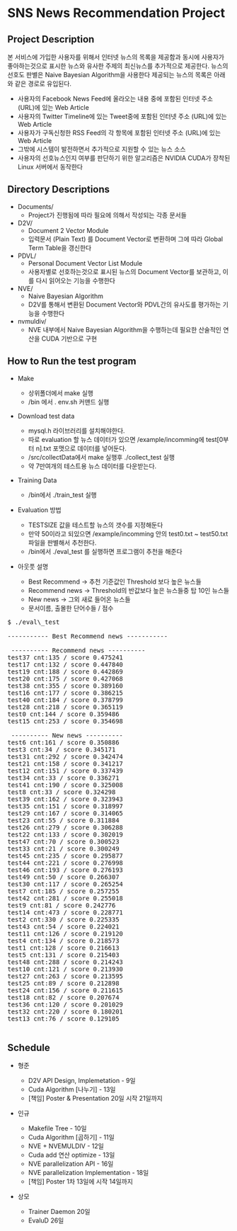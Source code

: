 SNS News Recommendation Project
===============================

Project Description
-------------------
본 서비스에 가입한 사용자를 위해서 인터넷 뉴스의 목록을 제공함과 동시에 사용자가 좋아하는것으로 표시한 뉴스와 유사한 주제의 최신뉴스를 추가적으로 제공한다.
뉴스의 선호도 판별은 Naive Bayesian Algorithm을 사용한다
제공되는 뉴스의 목록은 아래와 같은 경로로 유입된다.
- 사용자의 Facebook News Feed에 올라오는 내용 중에 포함된 인터넷 주소 (URL)에 있는 Web Article
- 사용자의 Twitter Timeline에 있는 Tweet중에 포함된 인터넷 주소 (URL)에 있는 Web Article
- 사용자가 구독신청한 RSS Feed의 각 항목에 포함된 인터넷 주소 (URL)에 있는 Web Article
- 그밖에 시스템이 발전하면서 추가적으로 지원할 수 있는 뉴스 소스
- 사용자의 선호뉴스인지 여부를 판단하기 위한 알고리즘은 NVIDIA CUDA가 장착된 Linux 서버에서 동작한다


Directory Descriptions
----------------------
- Documents/
    - Project가 진행됨에 따라 필요에 의해서 작성되는 각종 문서들
- D2V/
    - Document 2 Vector Module
    - 입력문서 (Plain Text) 를 Document Vector로 변환하며 그에 따라 Global Term Table을 갱신한다
- PDVL/
    - Personal Document Vector List Module
    - 사용자별로 선호하는것으로 표시된 뉴스의 Document Vector를 보관하고, 이를 다시 읽어오는 기능을 수행한다
- NVE/
    - Naive Bayesian Algorithm
    - D2V를 통해서 변환된 Document Vector와 PDVL간의 유사도를 평가하는 기능을 수행한다
- nvmuldiv/
    - NVE 내부에서 Naive Bayesian Algorithm을 수행하는데 필요한 산술적인 연산을 CUDA 기반으로 구현

How to Run the test program
--------
- Make
	- 상위폴더에서 make 실행
	- /bin 에서 . env.sh 커맨드 실행
- Download test data
	- mysql.h 라이브러리를 설치해야한다. 
	- 따로 evaluation 할 뉴스 데이터가 있으면 /example/incomming에 test[0부터 n].txt 포맷으로 데이터를 넣어둔다.
	- /src/collectData에서 make 실행후 ./collect_test 실행 
	- 약 7만여개의 테스트용 뉴스 데이터를 다운받는다.
- Training Data
	- /bin에서 ./train_test 실행
- Evaluation 방법
 	- TESTSIZE 값을 테스트할 뉴스의 갯수를 지정해둔다
	- 만약 50이라고 되있으면 /example/incomming 안의 test0.txt ~ test50.txt 파일을 판별해서 추천한다.
	- /bin에서 ./eval_test 를 실행하면 프로그램이 추천을 해준다

- 아웃풋 설명
	- Best Recommend -> 추천 기준값인 Threshold 보다 높은 뉴스들
	- Recommend news -> Threshold의 반값보다 높은 뉴스들중 탑 10인 뉴스들
	- New news 		 -> 그외 새로 들어온 뉴스들
	- 문서이름, 출몰한 단어수들 / 점수
<pre>
$ ./eval\_test

----------- Best Recommend news -----------

 ---------- Recommend news ----------
test37 cnt:135 / score 0.475241
test17 cnt:132 / score 0.447840
test19 cnt:188 / score 0.442869
test20 cnt:175 / score 0.427068
test38 cnt:355 / score 0.389160
test16 cnt:177 / score 0.386215
test40 cnt:184 / score 0.378799
test28 cnt:218 / score 0.365119
test0 cnt:144 / score 0.359486
test15 cnt:253 / score 0.354698

 ---------- New news ----------
test6 cnt:161 / score 0.350886
test3 cnt:34 / score 0.345171
test31 cnt:292 / score 0.342474
test21 cnt:158 / score 0.341217
test12 cnt:151 / score 0.337439
test34 cnt:33 / score 0.336271
test41 cnt:190 / score 0.325008
test8 cnt:33 / score 0.324298
test39 cnt:162 / score 0.323943
test35 cnt:151 / score 0.318997
test29 cnt:167 / score 0.314065
test23 cnt:55 / score 0.311884
test26 cnt:279 / score 0.306288
test22 cnt:133 / score 0.302019
test47 cnt:70 / score 0.300523
test33 cnt:21 / score 0.300249
test45 cnt:235 / score 0.295877
test44 cnt:221 / score 0.276998
test46 cnt:193 / score 0.276193
test49 cnt:50 / score 0.266307
test30 cnt:117 / score 0.265254
test7 cnt:185 / score 0.257255
test42 cnt:281 / score 0.255018
test9 cnt:81 / score 0.242776
test14 cnt:473 / score 0.228771
test2 cnt:330 / score 0.225335
test43 cnt:54 / score 0.224021
test11 cnt:126 / score 0.219120
test4 cnt:134 / score 0.218573
test1 cnt:128 / score 0.216613
test5 cnt:131 / score 0.215403
test48 cnt:288 / score 0.214243
test10 cnt:121 / score 0.213930
test27 cnt:263 / score 0.213595
test25 cnt:89 / score 0.212898
test24 cnt:156 / score 0.211615
test18 cnt:82 / score 0.207674
test36 cnt:120 / score 0.201029
test32 cnt:220 / score 0.180201
test13 cnt:76 / score 0.129105

</pre>


Schedule
--------
- 형준
    - D2V API Design, Implemetation - 9일
    - Cuda Algorithm [나누기] - 13일
    - [책임] Poster & Presentation 20일 시작 21일까지

- 인규
    - Makefile Tree - 10일
    - Cuda Algorithm [곱하기] - 11일
    - NVE + NVEMULDIV - 12일
    - Cuda add 연산 optimize - 13일
    - NVE parallelization API - 16일
    - NVE parallelization Implementation - 18일 
    - [책임] Poster 1차 13일에 시작 14일까지

- 상모
    - Trainer Daemon 20일
    - EvaluD 26일
